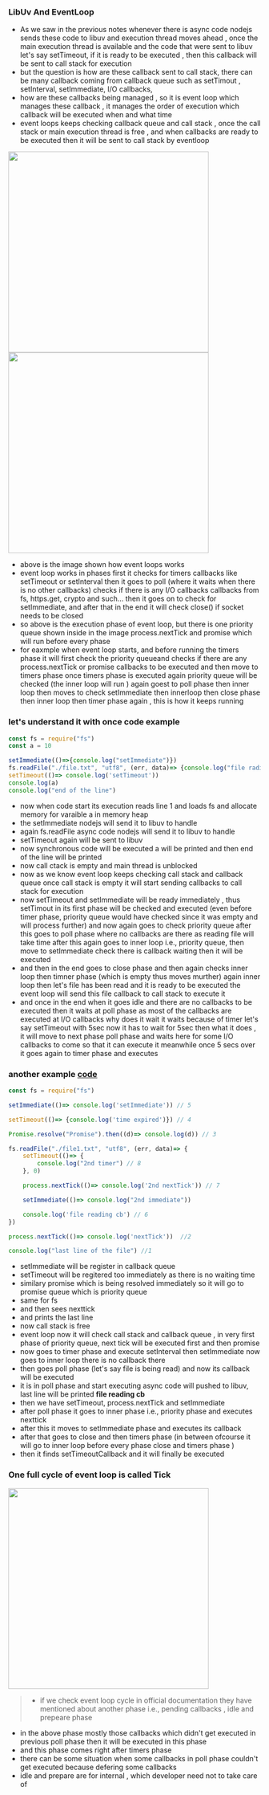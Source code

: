 ### LibUv And EventLoop
- As we saw in the previous notes whenever there is async code nodejs sends these code to libuv and execution thread moves ahead , once the main execution thread is available and the code that were sent to libuv let's say setTimeout, if it is ready to be executed , then this callback will be sent to call stack for execution
- but the question is how are these callback sent to call stack, there can be many callback coming from callback queue such as setTimout , setInterval, setImmediate, I/O callbacks,
- how are these callbacks being managed , so it is event loop which manages these callback , it manages the order of execution which callback will be executed when and what time
- event loops keeps checking callback queue and call stack , once the call stack or main execution thread is free , and when callbacks are ready to be executed then it will be sent to call stack by eventloop
<img width=400 height=400 src="https://github.com/user-attachments/assets/5d2f0407-c58e-4c5b-9354-bf0836b96f45">

<img width=400 height=400 src="https://github.com/user-attachments/assets/8e349e63-6b98-412f-8913-d9674eeaaea7">

- above is the image shown how event loops works
- event loop works in phases first it checks for timers callbacks like setTimeout or setInterval then it goes to poll (where it waits when there is no other callbacks) checks if there is any I/O callbacks callbacks from fs, https.get, crypto and such... then it goes on to check for setImmediate, and after that in the end it will check close() if socket needs to be closed
- so above is the execution phase of event loop, but there is one priority queue shown inside in the image process.nextTick and promise which will run before every phase
- for eaxmple when event loop starts, and before running the timers phase it will first check the priority queueand checks if there are any process.nextTick or promise callbacks to be executed and then move to timers phase once timers phase is executed again priority queue will be checked (the inner loop will run ) again goest to poll phase then inner loop then moves to check setImmediate then innerloop then close phase then inner loop then timer phase again , this is how it keeps running

### let's understand it with once code example

```js
const fs = require("fs")
const a = 10

setImmediate(()=>{console.log("setImmediate")})
fs.readFile("./file.txt", "utf8", (err, data)=> {console.log("file rading callback")})
setTimeout(()=> console.log('setTimeout'))
console.log(a)
console.log("end of the line")
```

- now when code start its execution reads line 1 and loads fs and allocate memory for varaible a in memory heap
- the setImmediate nodejs will send it to libuv to handle
- again fs.readFile async code nodejs will send it to libuv to handle
- setTimeout again will be sent to libuv
- now synchronous code will be executed a will be printed and then end of the line will be printed
- now call ctack is empty and main thread is unblocked
- now as we know event loop keeps checking call stack and callback queue once call stack is empty it will start sending callbacks to call stack for execution
- now setTimeout and setImmediate will be ready immediately , thus setTimout in its first phase will be checked and executed (even before timer phase, priority queue would have checked since it was empty and will process further) and now again goes to check priority queue after this goes to poll phase where no callbacks are there as reading file will take time after this again goes to inner loop i.e., priority queue, then move to setImmediate check there is callback waiting then it will be executed
- and then in the end goes to close phase and then again checks inner loop then timner phase (which is empty thus moves murther) again inner loop then let's file has been read and it is ready to be executed the event loop will send this file callback to call stack to execute it
- and once in the end when it goes idle and there are no callbacks to be executed then it waits at poll phase as most of the callbacks are executed at I/O callbacks why does it wait it waits because of timer let's say setTimeout with 5sec now it has to wait for 5sec then what it does , it will move to next phase poll phase and waits here for some I/O callbacks to come so that it can execute it meanwhile once 5 secs over it goes again to timer phase and executes


### another example [code](https://github.com/Maniabhishek/NodeJS/blob/main/Section1/code/3.async/eventLoopExplained2.js)
```js
const fs = require("fs")

setImmediate(()=> console.log('setImmediate')) // 5

setTimeout(()=> {console.log('time expired')}) // 4

Promise.resolve("Promise").then((d)=> console.log(d)) // 3

fs.readFile("./file1.txt", "utf8", (err, data)=> {
    setTimeout(()=> {
        console.log("2nd timer") // 8
    }, 0)

    process.nextTick(()=> console.log('2nd nextTick')) // 7

    setImmediate(()=> console.log("2nd immediate"))

    console.log('file reading cb') // 6
})

process.nextTick(()=> console.log('nextTick'))  //2

console.log("last line of the file") //1
```
- setImmediate will be register in callback queue
- setTimeout will be regitered too immediately as there is no waiting time
- similary promise which is being resolved immediately so it will go to promise queue which is priority queue
- same for fs
- and then sees nexttick
- and prints the last line
- now call stack is free
- event loop now it will check call stack and callback queue , in very first phase of priority queue, next tick will be executed first and then promise
- now goes to timer phase and execute setInterval then setImmediate now goes to inner loop there is no callback there
- then goes poll phase (let's say file is being read) and now its callback will be executed
- it is in poll phase and start executing async code will pushed to libuv, last line will be printed **file reading cb**
- then we have setTimeout, process.nextTick and setImmediate
- after poll phase it goes to inner phase i.e., priority phase and executes nexttick
- after this it moves to setImmediate phase and executes its callback
- after that goes to close and then timers phase (in between ofcourse it will go to inner loop before every phase close and timers phase )
- then it finds setTimeoutCallback and it will finally be executed


### One full cycle of event loop is called Tick
<img width=400 height=400 src="https://github.com/user-attachments/assets/d91cbed6-d9cb-4251-8b5b-1cb4e0e0f02b" />

> - if we check event loop cycle in official documentation they have mentioned about another phase i.e., pending callbacks , idle and prepeare phase
- in the above phase mostly those callbacks which didn't get executed in previous poll phase then it will be executed in this phase
- and this phase comes right after timers phase
- there can be some situation when some callbacks in poll phase couldn't get executed because defering some callbacks
- idle and prepare are for internal , which developer need not to take care of
